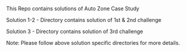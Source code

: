 This Repo contains solutions of Auto Zone Case Study

Solution 1-2 - Directory contains solution of 1st & 2nd challenge

Solution 3 - Directory contains solution of 3rd challenge

Note: Please follow above solution specific directories for more details.
